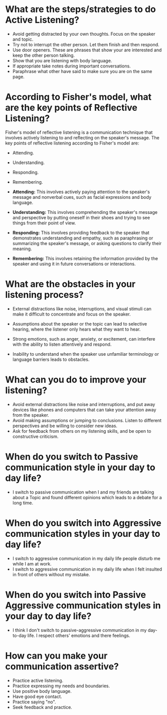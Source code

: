 # What are the steps/strategies to do Active Listening?
* Avoid getting distracted by your own thoughts. Focus on the speaker and topic.
* Try not to interrupt the other person. Let them finish and then respond.
* Use door openers. These are phrases that show your are interested and keep the other person talking.
* Show that you are listening with body language.
* If appropriate take notes during important conversations.
* Paraphrase what other have said to make sure you are on the same page.
# According to Fisher's model, what are the key points of Reflective Listening? 
Fisher's model of reflective listening is a communication technique that involves actively listening to and reflecting on the speaker's message. 
The key points of reflective listening according to Fisher's model are:
* Attending.
* Understanding.
* Responding.
* Remembering.

* **Attending:** This involves actively paying attention to the speaker's message and nonverbal cues, such as facial expressions and body language.
* **Understanding:** This involves comprehending the speaker's message and perspective by putting oneself in their shoes and trying to see things from their point of view.

* **Responding:** This involves providing feedback to the speaker that demonstrates understanding and empathy, such as paraphrasing or summarizing the speaker's message, or asking questions to clarify their meaning.

* **Remembering:** This involves retaining the information provided by the speaker and using it in future conversations or interactions.
# What are the obstacles in your listening process?
 * External distractions like noise, interruptions, and visual stimuli can make it difficult to concentrate and focus on the speaker.

* Assumptions about the speaker or the topic can lead to selective hearing, where the listener only hears what they want to hear.

* Strong emotions, such as anger, anxiety, or excitement, can interfere with the ability to listen attentively and respond.

* Inability to understand when the speaker use unfamiliar terminology or language barriers leads to obstacles.
# What can you do to improve your listening?
* Avoid external distractions like noise and interruptions, and put away devices like phones and computers that can take your attention away from the speaker.
* Avoid making assumptions or jumping to conclusions. Listen to different perspectives and be willing to consider new ideas.
* Ask for feedback from others on my listening skills, and be open to constructive criticism.
# When do you switch to Passive communication style in your day to day life?
* I switch to passive communication when I and my friends are talking about a Topic and found different opinions which leads to a debate for a long time. 

# When do you switch into Aggressive communication styles in your day to day life?
* I switch to aggressive communication in my daily life people disturb me while I am at work.
* I switch to aggressive communication in my daily life when I felt insulted in front of others without my mistake.
# When do you switch into Passive Aggressive communication styles in your day to day life?
* I think I don't switch to passive-aggressive communication in my day-to-day life. I respect others' emotions and there feelings.
# How can you make your communication assertive?
* Practice active listening.
* Practice expressing my needs and boundaries.
* Use positive body language.
* Have good eye contact.
* Practice saying "no".
* Seek feedback and practice.















